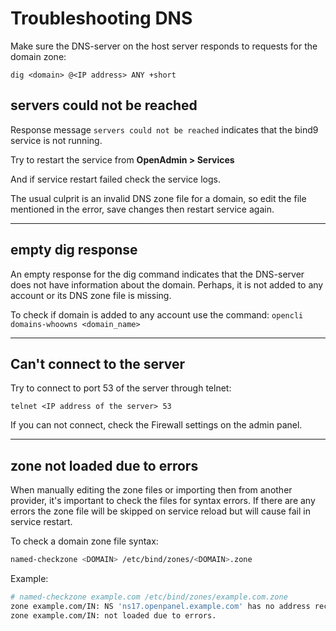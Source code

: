 # Troubleshooting DNS

Make sure the DNS-server on the host server responds to requests for the domain zone:

`dig <domain> @<IP address> ANY +short`


## servers could not be reached
Response message `servers could not be reached` indicates that the bind9 service is not running.

Try to restart the service from **OpenAdmin > Services**

And if service restart failed check the service logs.

The usual culprit is an invalid DNS zone file for a domain, so edit the file mentioned in the error, save changes then restart service again.

----

## empty dig response

An empty response for the dig command  indicates that the DNS-server does not have information about the domain. Perhaps, it is not added to any account or its DNS zone file is missing.

To check if domain is added to any account use the command:
`opencli domains-whoowns <domain_name>`

---

## Can't connect to the server

Try to connect to port 53 of the server through telnet:

`telnet <IP address of the server> 53`

If you can not connect, check the Firewall settings on the admin panel.


---

## zone not loaded due to errors

When manually editing the zone files or importing then from another provider, it's important to check the files for syntax errors. If there are any errors the zone file will be skipped on service reload but will cause fail in service restart.

To check a domain zone file syntax:
```bash
named-checkzone <DOMAIN> /etc/bind/zones/<DOMAIN>.zone
```

Example:
```bash
# named-checkzone example.com /etc/bind/zones/example.com.zone
zone example.com/IN: NS 'ns17.openpanel.example.com' has no address records (A or AAAA)
zone example.com/IN: not loaded due to errors.
```
